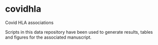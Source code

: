 # covidhla
Covid HLA associations

Scripts in this data repository have been used to generate results, tables and figures for the associated manuscript.
